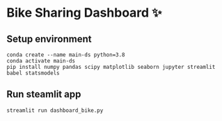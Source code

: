 # Bike Sharing Dashboard ✨

## Setup environment
```
conda create --name main-ds python=3.8
conda activate main-ds
pip install numpy pandas scipy matplotlib seaborn jupyter streamlit babel statsmodels
```

## Run steamlit app
```
streamlit run dashboard_bike.py
```
 
